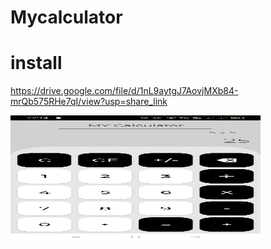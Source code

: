 # Mycalculator
# install 
https://drive.google.com/file/d/1nL9aytgJ7AovjMXb84-mrQb575RHe7qI/view?usp=share_link

<a href="url"><img src="https://github.com/giriprasad51/Mycalculator/blob/main/videos/WhatsApp%20Image%202023-01-24%20at%2022.14.28.jpeg" align="left" height="200" width="400" ></a><br><br><br><br><br><br><br><br>
